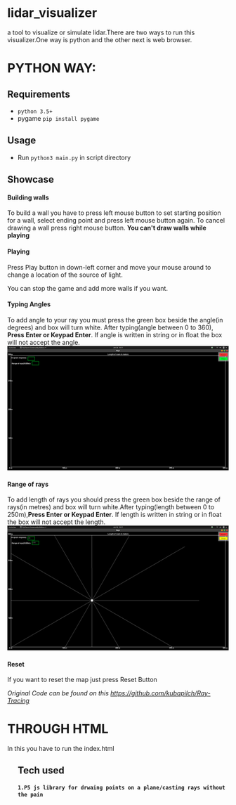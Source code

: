 # lidar_visualizer
a tool to visualize or simulate lidar.There are two ways to run this visualizer.One way is python and the other next is web browser.
# PYTHON WAY:
## Requirements
- `python 3.5+`
- pygame `pip install pygame`

## Usage
- Run `python3 main.py` in script directory

## Showcase

#### Building walls
To build a wall you have to press left mouse button to set starting position for a wall, select ending point and press left mouse button again. To cancel drawing a wall press right mouse button. **You can't draw walls while playing**

#### Playing
Press Play button in down-left corner and move your mouse around to change a location of the source of light.


You can stop the game and add more walls if you want.
#### Typing Angles
To add angle to your ray you must press the green box beside the angle(in degrees) and box will turn white. After typing(angle between 0 to 360), __Press Enter or Keypad Enter__. If angle is written in string or in float the box will not accept the angle.
<img src='images/Rays.png'>

#### Range of rays
To add length of rays you should press the green box beside the range of rays(in metres) and box will turn white.After typing(length between 0 to 250m),__Press Enter or Keypad Enter__. If length is written in string or in float the box will not accept the length.
<img src='images/Rays1.png'>

#### Reset
If you want to reset the map just press Reset Button

_Original Code can be found on this https://github.com/kubapilch/Ray-Tracing_
# THROUGH HTML
In this you have to run the index.html
<ol>
<h2> <b> Tech used </h2>
  
    1.P5 js library for drwaing points on a plane/casting rays without the pain
 </ol>
